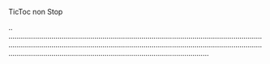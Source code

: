 TicToc non Stop

..
..........................................................................................................................................................................................................................................................................................................................................................